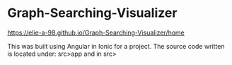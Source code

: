 # Graph-Searching-Visualizer

https://elie-a-98.github.io/Graph-Searching-Visualizer/home

This was built using Angular in Ionic for a project.
The source code written is located under: src>app and in src>
